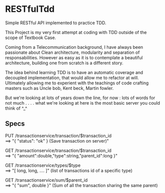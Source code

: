 # RESTfulTdd
Simple RESTful API implemented to practice TDD.

This Project is my very first attempt at coding with TDD outside of the scope of Textbook Case.

Coming from a Telecommunication background, I have always been passionate about Clean architecture, modularity and separation of responsabilities.
However as easy as it is to contemplate a beautiful architecture, building one from scratch is a different story.

The idea behind learning TDD is to have an automatic coverage and decoupled implementation, 
that would allow me to refactor at will.
Ultimately allowing me to experient with the teachings of code crafting masters such as Uncle bob, Kent beck, Martin fowler.

But we're looking at lots of years down the line, for now : lots of words for not much . . . . what we're looking at here is the most basic server you could think of ^_^

## Specs
PUT /transactionservice/transaction/$transaction_id <br/>
==> "{ "status": "ok" } (Save transaction on server)"

GET /transactionservice/transaction/$transaction_id <br/>
==> "{ "amount":double,"type":string,"parent_id":long }"

GET /transactionservice/types/$type <br/>
==> "[ long, long, .... ]" (list of transactions id of a specific type)

GET /transactionservice/sum/$parent_id <br/>
==> "{ "sum", double }" (Sum of all the transaction sharing the same parent)
